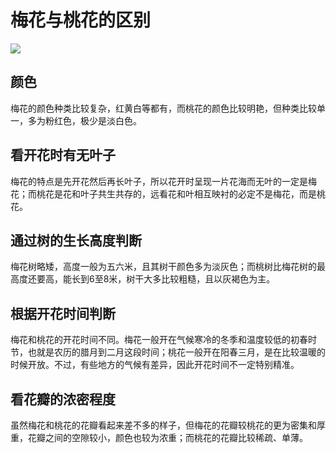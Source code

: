 # 梅花与桃花的区别

![](/image/prunus_mume.jpg)

## 颜色

梅花的颜色种类比较复杂，红黄白等都有，而桃花的颜色比较明艳，但种类比较单一，多为粉红色，极少是淡白色。

## 看开花时有无叶子

梅花的特点是先开花然后再长叶子，所以花开时呈现一片花海而无叶的一定是梅花；而桃花是花和叶子共生共存的，远看花和叶相互映衬的必定不是梅花，而是桃花。

## 通过树的生长高度判断

梅花树略矮，高度一般为五六米，且其树干颜色多为淡灰色；而桃树比梅花树的最高度还要高，能长到6至8米，树干大多比较粗糙，且以灰褐色为主。

## 根据开花时间判断

梅花和桃花的开花时间不同。梅花一般开在气候寒冷的冬季和温度较低的初春时节，也就是农历的腊月到二月这段时间；桃花一般开在阳春三月，是在比较温暖的时候开放。不过，有些地方的气候有差异，因此开花时间不一定特别精准。

## 看花瓣的浓密程度

虽然梅花和桃花的花瓣看起来差不多的样子，但梅花的花瓣较桃花的更为密集和厚重，花瓣之间的空隙较小，颜色也较为浓重；而桃花的花瓣比较稀疏、单薄。
